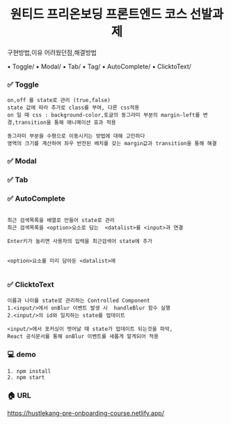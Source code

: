 <h1 align= "center">원티드 프리온보딩 프론트엔드 코스 선발과제</h1>

구현방법,이유 어려웠던점,해결방법

:black_small_square: Toggle/
:black_small_square: Modal/
:black_small_square: Tab/
:black_small_square: Tag/
:black_small_square: AutoComplete/
:black_small_square: ClicktoText/
### :white_check_mark: Toggle
~~~
on,off 를 state로 관리 (true,false)
state 값에 따라 추가로 class를 부여, 다른 css적용
on 일 때 css : background-color,토글의 동그라미 부분의 margin-left를 변경,transition을 통해 애니메이션 효과 적용

동그라미 부분을 수평으로 이동시키는 방법에 대해 고민하다
영역의 크기를 계산하여 좌우 반전된 배치를 갖는 margin값과 transition을 통해 해결

~~~





### :white_check_mark: Modal


### :white_check_mark: Tab


### :white_check_mark: AutoComplete
~~~

최근 검색목록을 배열로 만들어 state로 관리
최근 검색목록을 <option>요소로 담는  <datalist>를 <input>과 연결

Enter키가 눌리면 사용자의 입력을 최근검색어 state에 추가


<option>요소를 미리 담아둔 <datalist>에  


~~~
### :white_check_mark: ClicktoText
~~~
이름과 나이를 state로 관리하는 Controlled Component 
1.<input/>에서 onBlur 이벤트 발생 시  handleBlur 함수 실행 
2.<input/>의 id와 일치하는 state를 업데이트 

<input/>에서 포커싱이 벗어날 때 state가 업데이트 되는것을 파악,  
React 공식문서를 통해 onBlur 이벤트를 새롭게 알게되어 적용

~~~

### :computer: demo
~~~
1. npm install
2. npm start
~~~

### :house: URL
https://hustlekang-pre-onboarding-course.netlify.app/



